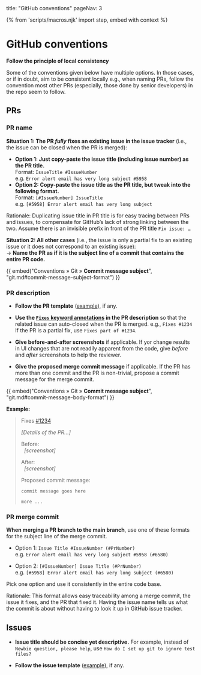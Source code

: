<frontmatter>
  title: "GitHub conventions"
  pageNav: 3
</frontmatter>

{% from 'scripts/macros.njk' import step, embed with context %}

# GitHub conventions

<box type="warning" seamless>

**Follow the principle of local consistency**

Some of the conventions given below have multiple options. In those cases, or if in doubt, aim to be consistent locally e.g., when naming PRs, follow the convention most other PRs (especially, those done by senior developers) in the repo seem to follow.
</box>


<!-- ==================================================================================================== -->

## PRs

<!-- ------------------------------------------------------------------------------------------------------ -->

### PR name

**Situation 1: The PR _fully_ fixes an existing issue in the issue tracker** (i.e., the issue can be closed when the PR is merged):
* **Option 1: Just copy-paste the issue title (including issue number) as the PR title.**<br>
  Format: `IssueTitle #IssueNumber`<br>
  e.g. `Error alert email has very long subject #5958`
* **Option 2: Copy-paste the issue title as the PR title, but tweak into the following format.**<br>
  Format: `[#IssueNumber] IssueTitle `<br>
  e.g. `[#5958] Error alert email has very long subject`

<box type="info" seamless>

Rationale: Duplicating issue title in PR title is for easy tracing between PRs and issues, to compensate for GitHub’s lack of strong linking between the two. Assume there is an invisible prefix in front of the PR title `Fix issue: …​`

</box>

**Situation 2: All other cases** (i.e., the issue is only a partial fix to an existing issue or it does not correspond to an existing issue):<br>
→ **Name the PR as if it is the subject line of a commit that contains the entire PR code.**

{{ embed("Conventions » Git » **Commit message subject**", "git.md#commit-message-subject-format") }}

<p/>

<!-- ------------------------------------------------------------------------------------------------------ -->

### PR description

* **Follow <tooltip content="when you submit a PR, GitHub will present you with some boilerplate content to tell you what details to include">the PR template</tooltip>** ([example](https://github.com/TEAMMATES/teammates/edit/master/.github/PULL_REQUEST_TEMPLATE.md)), if any.

* **Use the [`Fixes` keyword annotations](https://help.github.com/en/github/managing-your-work-on-github/linking-a-pull-request-to-an-issue) in the PR description** so that the related issue can auto-closed when the PR is merged.
  e.g., `Fixes #1234`<br>
 If the PR is a partial fix, use `Fixes part of #1234`.

* **Give before-and-after screenshots** if applicable. If yor change results in UI changes that are not readily apparent from the code, give _before_ and _after_ screenshots to help the reviewer.

* **Give the proposed merge commit message** if applicable. If the PR has more than one commit and the PR is non-trivial, propose a commit message for the merge commit.

{{ embed("Conventions » Git » **Commit message subject**", "git.md#commit-message-body-format") }}
<p/>

**Example:**
<blockquote class="ml-4">

Fixes [#1234]()

_[Details of the PR...]_

Before:<br>
&nbsp;&nbsp;_[screenshot]_

After:<br>
&nbsp;&nbsp;_[screenshot]_

Proposed commit message:
```{.no-line-numbers}
commit message goes here

more ...

```

</blockquote>

<!-- ------------------------------------------------------------------------------------------------------ -->

### PR merge commit

**When merging a PR branch to the main branch**, use one of these formats for the subject line of the merge commit.

* Option 1: `Issue Title #IssueNumber (#PrNumber)`<br>
  e.g. `Error alert email has very long subject #5958 (#6580)`

* Option 2: `[#IssueNumber] Issue Title (#PrNumber)`<br>
  e.g. `[#5958] Error alert email has very long subject (#6580)`

Pick one option and use it consistently in the entire code base.

<box type="info" seamless>

Rationale: This format allows easy traceability among a merge commit, the issue it fixes, and the PR that fixed it. Having the issue name tells us what the commit is about without having to look it up in GitHub issue tracker.
</box>

<!-- ==================================================================================================== -->

## Issues

* **Issue title should be concise yet descriptive.** For example, instead of `Newbie question, please help`, use `How do I set up git to ignore test files?`

* **Follow <tooltip content="when you submit an issue, GitHub will present you with some boilerplate content to tell you what details to include">the issue template</tooltip>** ([example](https://github.com/MarkBind/markbind/edit/master/.github/ISSUE_TEMPLATE/bug-report.md)), if any.
